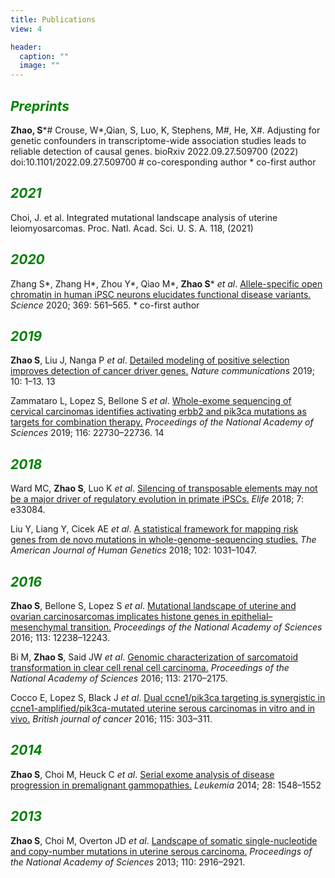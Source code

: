 ```yaml
---
title: Publications
view: 4

header:
  caption: ""
  image: ""
---
```



## <span style="color:green"> *Preprints* </span>
**Zhao, S**\*\# Crouse, W\*,Qian, S, Luo, K, Stephens, M\#, He, X\#. Adjusting for genetic confounders in transcriptome-wide association studies leads to reliable detection of causal genes. bioRxiv 2022.09.27.509700 (2022) doi:10.1101/2022.09.27.509700 \# co-coresponding author \* co-first author

## <span style="color:green"> *2021* </span>
Choi, J. et al. Integrated mutational landscape analysis of uterine leiomyosarcomas. Proc. Natl. Acad. Sci. U. S. A. 118, (2021)

## <span style="color:green"> *2020* </span>

Zhang S\*, Zhang H\*, Zhou Y\*, Qiao M\*, **Zhao S**\* *et al*. [Allele-specific open chromatin in human iPSC neurons elucidates functional disease variants.](https://science.sciencemag.org/content/369/6503/561.abstract) *Science* 2020; 369: 561–565. \* co-first author

## <span style="color:green"> *2019* </span>

**Zhao S**, Liu J, Nanga P *et al*. [Detailed modeling of positive selection improves detection of cancer driver genes.](https://www.nature.com/articles/s41467-019-11284-9) *Nature communications* 2019; 10: 1–13.
13 

Zammataro L, Lopez S, Bellone S *et al*. [Whole-exome sequencing of cervical carcinomas identifies activating erbb2 and pik3ca mutations as targets for combination therapy.](https://www.pnas.org/content/116/45/22730.short) *Proceedings of the National Academy of Sciences* 2019; 116: 22730–22736.
14 

## <span style="color:green"> *2018* </span>

Ward MC, **Zhao S**, Luo K *et al*. [Silencing of transposable elements may not be a major driver of regulatory evolution in primate iPSCs.](https://elifesciences.org/articles/33084) *Elife* 2018; 7: e33084.

Liu Y, Liang Y, Cicek AE *et al*. [A statistical framework for mapping risk genes from de novo mutations in whole-genome-sequencing studies.](https://www.sciencedirect.com/science/article/pii/S0002929718301125) *The American Journal of Human Genetics* 2018; 102: 1031–1047.

## <span style="color:green"> *2016* </span>

**Zhao S**, Bellone S, Lopez S *et al*. [Mutational landscape of uterine and ovarian carcinosarcomas implicates histone genes in epithelial–mesenchymal transition.](https://www.pnas.org/content/113/43/12238.short) *Proceedings of the National Academy of Sciences* 2016; 113: 12238–12243.

Bi M, **Zhao S**, Said JW *et al*. [Genomic characterization of sarcomatoid transformation in clear cell renal cell carcinoma.](https://www.pnas.org/content/113/8/2170.short) *Proceedings of the National Academy of Sciences* 2016; 113: 2170–2175.

Cocco E, Lopez S, Black J *et al*. [Dual ccne1/pik3ca targeting is synergistic in ccne1-amplified/pik3ca-mutated uterine serous carcinomas in vitro and in vivo.](https://www.nature.com/articles/bjc2016198) *British journal of cancer* 2016; 115: 303–311.

## <span style="color:green"> *2014* </span>

**Zhao S**, Choi M, Heuck C *et al*. [Serial exome analysis of disease progression in premalignant gammopathies.](https://www.nature.com/articles/leu201459) *Leukemia* 2014; 28: 1548–1552

## <span style="color:green"> *2013* </span>

**Zhao S**, Choi M, Overton JD *et al*. [Landscape of somatic single-nucleotide and copy-number mutations in uterine serous carcinoma.](https://www.pnas.org/content/110/8/2916.short) *Proceedings of the National Academy of Sciences* 2013; 110: 2916–2921.
